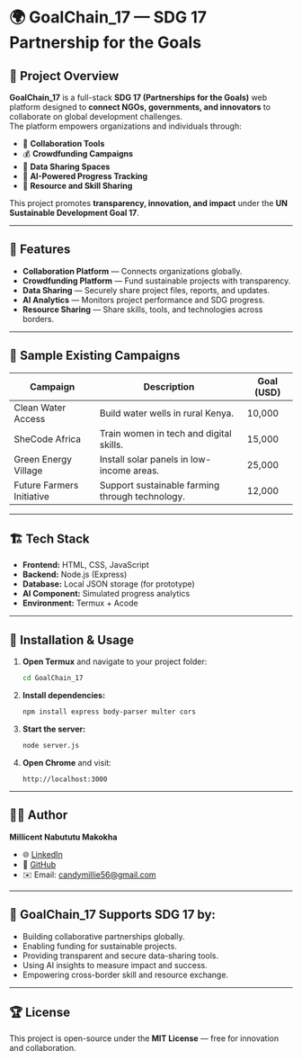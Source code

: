 # 🌍 GoalChain_17 — SDG 17 Partnership for the Goals

## 🧩 Project Overview  
**GoalChain_17** is a full-stack **SDG 17 (Partnerships for the Goals)** web platform designed to **connect NGOs, governments, and innovators** to collaborate on global development challenges.  
The platform empowers organizations and individuals through:
- 🤝 **Collaboration Tools**  
- 💰 **Crowdfunding Campaigns**  
- 📂 **Data Sharing Spaces**  
- 🧠 **AI-Powered Progress Tracking**  
- 🔧 **Resource and Skill Sharing**

This project promotes **transparency, innovation, and impact** under the **UN Sustainable Development Goal 17**.

---

## 🚀 Features
- **Collaboration Platform** — Connects organizations globally.  
- **Crowdfunding Platform** — Fund sustainable projects with transparency.  
- **Data Sharing** — Securely share project files, reports, and updates.  
- **AI Analytics** — Monitors project performance and SDG progress.  
- **Resource Sharing** — Share skills, tools, and technologies across borders.  

---

## 🧠 Sample Existing Campaigns
| Campaign | Description | Goal (USD) |
|-----------|--------------|------------|
| Clean Water Access | Build water wells in rural Kenya. | 10,000 |
| SheCode Africa | Train women in tech and digital skills. | 15,000 |
| Green Energy Village | Install solar panels in low-income areas. | 25,000 |
| Future Farmers Initiative | Support sustainable farming through technology. | 12,000 |

---

## 🏗️ Tech Stack
- **Frontend:** HTML, CSS, JavaScript  
- **Backend:** Node.js (Express)  
- **Database:** Local JSON storage (for prototype)  
- **AI Component:** Simulated progress analytics  
- **Environment:** Termux + Acode  

---

## 🧰 Installation & Usage
1. **Open Termux** and navigate to your project folder:
   ```bash
   cd GoalChain_17
   ```
2. **Install dependencies:**
   ```bash
   npm install express body-parser multer cors
   ```
3. **Start the server:**
   ```bash
   node server.js
   ```
4. **Open Chrome** and visit:
   ```
   http://localhost:3000
   ```

---

## 👩‍💻 Author
**Millicent Nabututu Makokha**  
- 🌐 [LinkedIn](https://www.linkedin.com/in/millicent-makokha-96980020a)  
- 🐙 [GitHub](https://github.com/milliecandie)  
- ✉️ Email: candymillie56@gmail.com  

---

## 🌱 GoalChain_17 Supports SDG 17 by:
- Building collaborative partnerships globally.  
- Enabling funding for sustainable projects.  
- Providing transparent and secure data-sharing tools.  
- Using AI insights to measure impact and success.  
- Empowering cross-border skill and resource exchange.  

---

## 🏆 License
This project is open-source under the **MIT License** — free for innovation and collaboration.